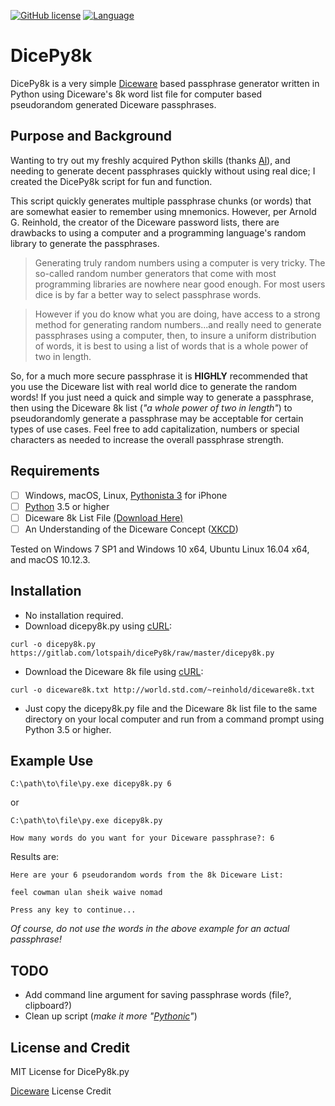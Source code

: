 [![GitHub license](https://img.shields.io/badge/license-MIT-green.svg)](https://gitlab.com/lotspaih/dicePy8k/blob/master/LICENSE) [![Language](https://img.shields.io/badge/language-python-blue.svg)](https://www.python.org/) 

# DicePy8k
DicePy8k is a very simple [Diceware](http://world.std.com/~reinhold/diceware.html) based passphrase generator written in Python using Diceware's 8k word list file for computer based pseudorandom generated Diceware passphrases.

## Purpose and Background
Wanting to try out my freshly acquired Python skills (thanks [Al](https://github.com/asweigart)), and needing to generate decent passphrases quickly without using real dice; I created the DicePy8k script for fun and function.

This script quickly generates multiple passphrase chunks (or words) that are somewhat easier to remember using mnemonics. However, per Arnold G. Reinhold, the creator of the Diceware password lists, there are drawbacks to using a computer and a programming language's random library to generate the passphrases.

>Generating truly random numbers using a computer is very tricky. The so-called random number generators that come with most programming libraries are nowhere near good enough. For most users dice is by far a better way to select passphrase words.

>However if you do know what you are doing, have access to a strong method for generating random numbers...and really need to generate passphrases using a computer, then, to insure a uniform distribution of words, it is best to using a list of words that is a whole power of two in length.

So, for a much more secure passphrase it is **HIGHLY** recommended that you use the Diceware list with real world dice to generate the random words! If you just need a quick and simple way to generate a passphrase, then using the Diceware 8k list (*"a whole power of two in length"*) to pseudorandomly generate a passphrase may be acceptable for certain types of use cases. Feel free to add capitalization, numbers or special characters as needed to increase the overall passphrase strength.

## Requirements
* [ ] Windows, macOS, Linux, [Pythonista 3](http://omz-software.com/pythonista/) for iPhone
* [ ] [Python](https://www.python.org/downloads/) 3.5 or higher
* [ ] Diceware 8k List File [(Download Here)](http://world.std.com/~reinhold/diceware8k.txt)
* [ ] An Understanding of the Diceware Concept ([XKCD](https://xkcd.com/936/))

Tested on Windows 7 SP1 and Windows 10 x64, Ubuntu Linux 16.04 x64, and macOS 10.12.3.

## Installation
* No installation required. 
* Download dicepy8k.py using [cURL](https://curl.haxx.se/):
```
curl -o dicepy8k.py https://gitlab.com/lotspaih/dicePy8k/raw/master/dicepy8k.py
```

* Download the Diceware 8k file using [cURL](https://curl.haxx.se/):
```
curl -o diceware8k.txt http://world.std.com/~reinhold/diceware8k.txt
```

* Just copy the dicepy8k.py file and the Diceware 8k list file to the same directory on your local computer and run from a command prompt using Python 3.5 or higher.


## Example Use
```
C:\path\to\file\py.exe dicepy8k.py 6
```
or
```
C:\path\to\file\py.exe dicepy8k.py
```
```
How many words do you want for your Diceware passphrase?: 6
```
Results are:
```
Here are your 6 pseudorandom words from the 8k Diceware List:

feel cowman ulan sheik waive nomad

Press any key to continue...
```
*Of course, do not use the words in the above example for an actual passphrase!*

## TODO
* Add command line argument for saving passphrase words (file?, clipboard?)
* Clean up script (*make it more "[Pythonic](http://docs.python-guide.org/en/latest/writing/style/)"*)

## License and Credit
MIT License for DicePy8k.py

[Diceware](http://world.std.com/~reinhold/diceware.html)
 License Credit
